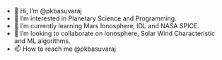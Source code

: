 - 👋 Hi, I’m @pkbasuvaraj
- 👀 I’m interested in Planetary Science and Programming.
- 🌱 I’m currently learning Mars Ionosphere, IDL and NASA SPICE.
- 💞️ I’m looking to collaborate on Ionosphere, Solar Wind Characteristic and ML algorithms.
- 📫 How to reach me @pkbasuvaraj

<!---
pkbasuvaraj/pkbasuvaraj is a ✨ special ✨ repository because its `README.md` (this file) appears on your GitHub profile.
You can click the Preview link to take a look at your changes.
--->
